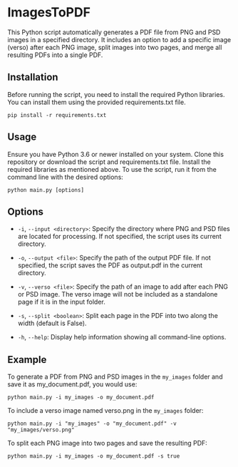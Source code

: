 # ImagesToPDF

This Python script automatically generates a PDF file from PNG and PSD images in a specified directory. It includes an option to add a specific image (verso) after each PNG image, split images into two pages, and merge all resulting PDFs into a single PDF.

## Installation

Before running the script, you need to install the required Python libraries. You can install them using the provided requirements.txt file.

```
pip install -r requirements.txt
```

## Usage

Ensure you have Python 3.6 or newer installed on your system. Clone this repository or download the script and requirements.txt file. Install the required libraries as mentioned above. To use the script, run it from the command line with the desired options:

```
python main.py [options]
```

## Options

- `-i`, `--input <directory>`: Specify the directory where PNG and PSD files are located for processing. If not specified, the script uses its current directory.

- `-o`, `--output <file>`: Specify the path of the output PDF file. If not specified, the script saves the PDF as output.pdf in the current directory.

- `-v`, `--verso <file>`: Specify the path of an image to add after each PNG or PSD image. The verso image will not be included as a standalone page if it is in the input folder.
 
- `-s`, `--split <boolean>`: Split each page in the PDF into two along the width (default is False).

- `-h`, `--help`: Display help information showing all command-line options.

## Example

To generate a PDF from PNG and PSD images in the `my_images` folder and save it as my_document.pdf, you would use:

```
python main.py -i my_images -o my_document.pdf
```

To include a verso image named verso.png in the `my_images` folder:

```
python main.py -i "my_images" -o "my_document.pdf" -v "my_images/verso.png"
```

To split each PNG image into two pages and save the resulting PDF:

```
python main.py -i my_images -o my_document.pdf -s true
```
